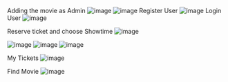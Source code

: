 Adding the movie as  Admin
![image](https://github.com/user-attachments/assets/52b4881c-76d6-4864-b461-63ca6e0b276e)
![image](https://github.com/user-attachments/assets/0f9e6e35-0829-41ce-9450-f2e8ea7935d8)
Register User
![image](https://github.com/user-attachments/assets/374e38a8-7b0e-43bd-bc4d-e3098cc89408)
Login User
![image](https://github.com/user-attachments/assets/01a3a0a3-283f-485f-bbd0-f89a21fa3331)

Reserve ticket and choose Showtime
![image](https://github.com/user-attachments/assets/ec350b9d-cb3d-4ac9-849c-2426401ef7c2)

![image](https://github.com/user-attachments/assets/1ee4cc4e-84b5-4781-8f8a-22ce4aa7cfc6)
![image](https://github.com/user-attachments/assets/b1b216d8-d847-41f5-9108-1cd0d9f9e7b3)
![image](https://github.com/user-attachments/assets/4523bc0f-df82-4365-910e-57c4903460b0)



My Tickets
![image](https://github.com/user-attachments/assets/057a2471-e9cf-4564-9a5b-272a1a72d36a)

Find Movie
![image](https://github.com/user-attachments/assets/b507892b-4d8a-4ef2-b12c-3d5260ea7a3b)









